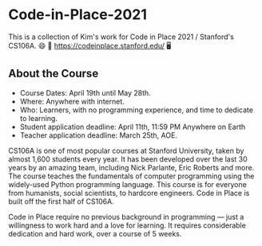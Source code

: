 # Code-in-Place-2021
This is a collection of Kim's work for Code in Place 2021 / Stanford's CS106A. 😄
🏡 https://codeinplace.stanford.edu/ 🖥️
## About the Course
* Course Dates: April 19th until May 28th.
* Where: Anywhere with internet.
* Who: Learners, with no programming experience, and time to dedicate to learning.
* Student application deadline: April 11th, 11:59 PM Anywhere on Earth
* Teacher application deadline: March 25th, AOE.

CS106A is one of most popular courses at Stanford University, taken by almost 1,600 students every year. It has been developed over the last 30 years by an amazing team, including Nick Parlante, Eric Roberts and more. The course teaches the fundamentals of computer programming using the widely-used Python programming language. This course is for everyone from humanists, social scientists, to hardcore engineers. Code in Place is built off the first half of CS106A.

Code in Place require no previous background in programming — just a willingness to work hard and a love for learning. It requires considerable dedication and hard work, over a course of 5 weeks.
